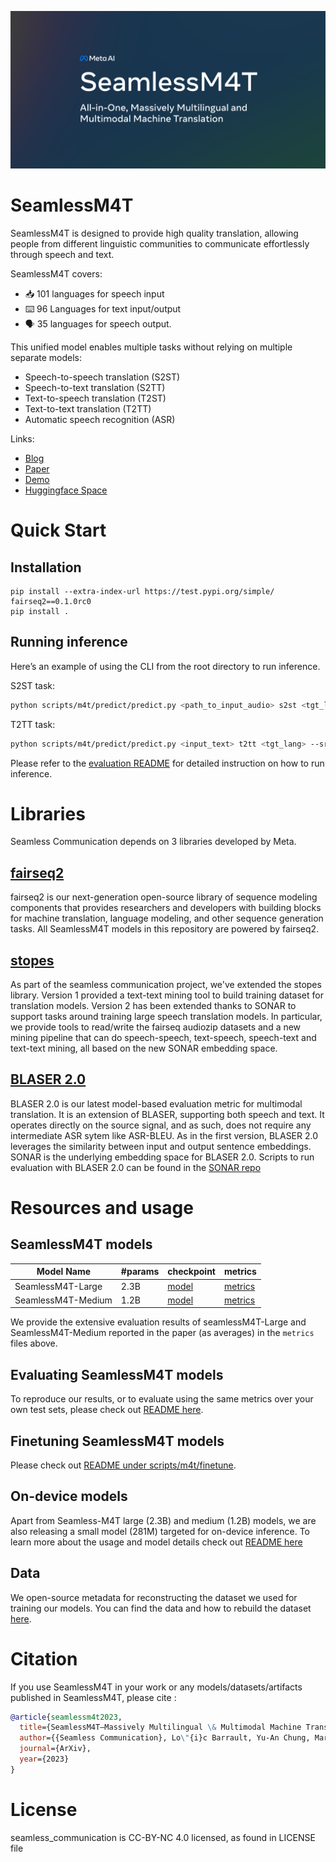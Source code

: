 ![](seamlessM4T.png)
# SeamlessM4T
SeamlessM4T is designed to provide high quality translation, allowing people from different linguistic communities to communicate effortlessly through speech and text.

SeamlessM4T covers:
- 📥 101 languages for speech input
- ⌨️ 96 Languages for text input/output
- 🗣️ 35 languages for speech output.

This unified model enables multiple tasks without relying on multiple separate models:
- Speech-to-speech translation (S2ST)
- Speech-to-text translation (S2TT)
- Text-to-speech translation (T2ST)
- Text-to-text translation (T2TT)
- Automatic speech recognition (ASR)

Links:
- [Blog](https://ai.meta.com/blog/seamless-m4t)
- [Paper]()
- [Demo](https://ai.meta.com/resources/models-and-libraries/seamless-communication/)
- [Huggingface Space](https://huggingface.co/spaces/facebook/seamless_m4t)

# Quick Start
## Installation

```
pip install --extra-index-url https://test.pypi.org/simple/ fairseq2==0.1.0rc0
pip install .
```

## Running inference

Here’s an example of using the CLI from the root directory to run inference.

S2ST task:
```bash
python scripts/m4t/predict/predict.py <path_to_input_audio> s2st <tgt_lang> --output_path <path_to_save_audio>
```
T2TT task:
```bash
python scripts/m4t/predict/predict.py <input_text> t2tt <tgt_lang> --src_lang <src_lang>
```

Please refer to the [evaluation README](scripts/m4t/predict) for detailed instruction on how to run inference.

# Libraries

Seamless Communication depends on 3 libraries developed by Meta.

## [fairseq2](https://github.com/facebookresearch/fairseq2)
fairseq2 is our next-generation open-source library of sequence modeling components that provides researchers and developers with building blocks for machine translation, language modeling, and other sequence generation tasks. All SeamlessM4T models in this repository are powered by fairseq2.

## [stopes](https://github.com/facebookresearch/stopes)
As part of the seamless communication project, we've extended the stopes library. Version 1 provided a text-text mining tool to build training dataset for translation models. Version 2 has been extended thanks to SONAR to support tasks around training large speech translation models. In particular, we provide tools to read/write the fairseq audiozip datasets and a new mining pipeline that can do speech-speech, text-speech, speech-text and text-text mining, all based on the new SONAR embedding space.

## [BLASER 2.0](https://github.com/facebookresearch/SONAR)
BLASER 2.0 is our latest model-based evaluation metric for multimodal translation. It is an extension of BLASER, supporting both speech and text. It operates directly on the source signal, and as such, does not require any intermediate ASR sytem like ASR-BLEU. As in the first version, BLASER 2.0 leverages the similarity between input and output sentence embeddings. SONAR is the underlying embedding space for BLASER 2.0. Scripts to run evaluation with BLASER 2.0 can be found in the [SONAR repo](https://github.com/facebookresearch/SONAR)


# Resources and usage
## SeamlessM4T models
| Model Name | #params | checkpoint |  metrics |
| - | - | - | - |
| SeamlessM4T-Large | 2.3B |[model](https://dl.fbaipublicfiles.com/seamlessM4T/models/large/seamlessM4T_large.pt) | [metrics](https://dl.fbaipublicfiles.com/seamlessM4T/metrics/seamlessM4T_large.zip) |
| SeamlessM4T-Medium | 1.2B |[model](https://dl.fbaipublicfiles.com/seamlessM4T/models/medium/seamlessM4T_medium.pt) | [metrics](https://dl.fbaipublicfiles.com/seamlessM4T/metrics/seamlessM4T_medium.zip) |

We provide the extensive evaluation results of seamlessM4T-Large and SeamlessM4T-Medium reported in the paper (as averages) in the `metrics` files above.


## Evaluating SeamlessM4T models
To reproduce our results, or to evaluate using the same metrics over your own test sets, please check out [README here](https://github.com/facebookresearch/seamless_communication/blob/main/docs/m4t/eval_README.md).

## Finetuning SeamlessM4T models

Please check out [README under scripts/m4t/finetune](scripts/m4t/finetune/README.md).

## On-device models
Apart from Seamless-M4T large (2.3B) and medium (1.2B) models, we are also releasing a small model (281M) targeted for on-device inference. To learn more about the usage and model details check out [README here](https://github.com/facebookresearch/seamless_communication/blob/main/docs/m4t/on_device_README.md)

## Data
We open-source metadata for reconstructing the dataset we used for training our models. You can find the data and how to rebuild the dataset [here](data/seamless_communication/README.md).

# Citation
If you use SeamlessM4T in your work or any models/datasets/artifacts published in SeamlessM4T, please cite :

```bibtex
@article{seamlessm4t2023,
  title={SeamlessM4T—Massively Multilingual \& Multimodal Machine Translation},
  author={{Seamless Communication}, Lo\"{i}c Barrault, Yu-An Chung, Mariano Cora Meglioli, David Dale, Ning Dong, Paul-Ambroise Duquenne, Hady Elsahar, Hongyu Gong, Kevin Heffernan, John Hoffman, Christopher Klaiber, Pengwei Li, Daniel Licht, Jean Maillard, Alice Rakotoarison, Kaushik Ram Sadagopan, Guillaume Wenzek, Ethan Ye,  Bapi Akula, Peng-Jen Chen, Naji El Hachem, Brian Ellis, Gabriel Mejia Gonzalez, Justin Haaheim, Prangthip Hansanti, Russ Howes, Bernie Huang, Min-Jae Hwang, Hirofumi Inaguma, Somya Jain, Elahe Kalbassi, Amanda Kallet, Ilia Kulikov, Janice Lam, Daniel Li, Xutai Ma, Ruslan Mavlyutov, Benjamin Peloquin, Mohamed Ramadan, Abinesh Ramakrishnan, Anna Sun, Kevin Tran, Tuan Tran, Igor Tufanov, Vish Vogeti, Carleigh Wood, Yilin Yang, Bokai Yu, Pierre Andrews, Can Balioglu, Marta R. Costa-juss\`{a} \footnotemark[3], Onur \,{C}elebi,Maha Elbayad,Cynthia Gao, Francisco Guzm\'an, Justine Kao, Ann Lee, Alexandre Mourachko, Juan Pino, Sravya Popuri, Christophe Ropers, Safiyyah Saleem, Holger Schwenk, Paden Tomasello, Changhan Wang, Jeff Wang, Skyler Wang},
  journal={ArXiv},
  year={2023}
}
```
# License

seamless_communication is CC-BY-NC 4.0 licensed, as found in LICENSE file
